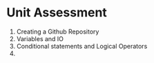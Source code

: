 # Unit Assessment
1. Creating a Github Repository
2. Variables and IO
3. Conditional statements and Logical Operators
4. 
